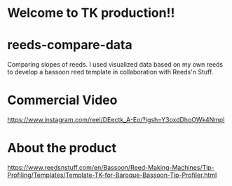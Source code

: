 # Welcome to TK production!!

# reeds-compare-data
Comparing slopes of reeds.
I used visualized data based on my own reeds to develop a bassoon reed template in collaboration with Reeds'n Stuff.

# Commercial Video
https://www.instagram.com/reel/DEectk_A-Eo/?igsh=Y3oxdDhoOWk4Nmpl

# About the product
https://www.reedsnstuff.com/en/Bassoon/Reed-Making-Machines/Tip-Profiling/Templates/Template-TK-for-Baroque-Bassoon-Tip-Profiler.html
